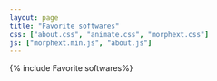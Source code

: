 ```yaml
---
layout: page
title: "Favorite softwares"
css: ["about.css", "animate.css", "morphext.css"]
js: ["morphext.min.js", "about.js"]
---
```

{% include Favorite softwares%}

